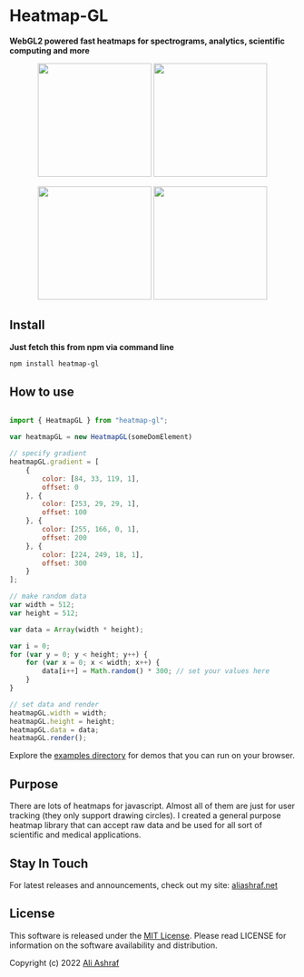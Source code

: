 # Heatmap-GL

**WebGL2 powered fast heatmaps for spectrograms, analytics, scientific computing and more**

<p align="center">
  <img src="images/pulse.gif" width="200" height="200">
  <img src="images/serpent.gif" width="200" height="200">
</p>

<p align="center">
  <img src="images/random.gif" width="200" height="200">
  <img src="images/interactive.gif" width="200" height="200">
</p>

## Install

**Just fetch this from npm via command line**

```sh
npm install heatmap-gl
```

## How to use

```js

import { HeatmapGL } from "heatmap-gl";

var heatmapGL = new HeatmapGL(someDomElement)

// specify gradient
heatmapGL.gradient = [
    {
        color: [84, 33, 119, 1],
        offset: 0
    }, {
        color: [253, 29, 29, 1],
        offset: 100
    }, {
        color: [255, 166, 0, 1],
        offset: 200
    }, {
        color: [224, 249, 18, 1],
        offset: 300
    }
];

// make random data
var width = 512;
var height = 512;

var data = Array(width * height);

var i = 0;
for (var y = 0; y < height; y++) {
    for (var x = 0; x < width; x++) {
        data[i++] = Math.random() * 300; // set your values here
    }
}

// set data and render
heatmapGL.width = width;
heatmapGL.height = height;
heatmapGL.data = data;
heatmapGL.render();
```

Explore the [examples directory](/examples) for demos that you can run on your browser.

## Purpose

There are lots of heatmaps for javascript. Almost all of them are just for user tracking (they only support drawing circles). I created a general purpose heatmap library that can accept raw data and be used for all sort of scientific and medical applications.

## Stay In Touch

For latest releases and announcements, check out my site: [aliashraf.net](http://aliashraf.net)

## License

This software is released under the [MIT License](LICENSE). Please read LICENSE for information on the
software availability and distribution.

Copyright (c) 2022 [Ali Ashraf](http://aliashraf.net)